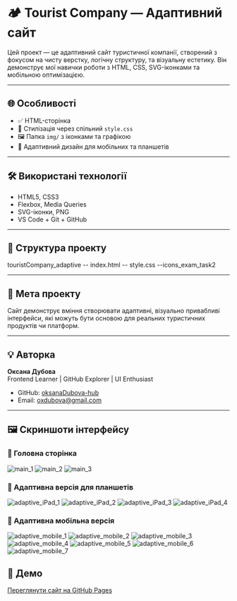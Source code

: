 # 🏕️ Tourist Company — Адаптивний сайт

Цей проект — це адаптивний сайт туристичної компанії, створений з фокусом на чисту верстку, логічну структуру, та візуальну естетику. Він демонструє мої навички роботи з HTML, CSS, SVG-іконками та мобільною оптимізацією.

---

## 🌐 Особливості

- ✅ HTML-сторінка 
- 🎨 Стилізація через спільний `style.css`
- 🖼️ Папка `img/` з іконками та графікою
- 📱 Адаптивний дизайн для мобільних та планшетів
  
---

## 🛠️ Використані технології

- HTML5, CSS3
- Flexbox, Media Queries
- SVG-іконки, PNG
- VS Code + Git + GitHub

---

## 📂 Структура проекту

touristCompany_adaptive
-- index.html
-- style.css
--icons_exam_task2

---

## 🎯 Мета проекту

Сайт демонструє вміння створювати адаптивні, візуально привабливі інтерфейси, які можуть бути основою для реальних туристичних продуктів чи платформ.

---

## 💡 Авторка

**Оксана Дубова**  
Frontend Learner | GitHub Explorer | UI Enthusiast

- GitHub: [oksanaDubova-hub](https://github.com/oksanaDubova-hub)
- Email: oxdubova@gmail.com

---
## 🖼️ Скриншоти інтерфейсу

### 📍 Головна сторінка
![main_1](screenshots/main_1.jpg)
![main_2](screenshots/main_2.jpg)
![main_3](screenshots/main_3.jpg)

### 📱 Адаптивна версія для планшетів
![adaptive_iPad_1](screenshots/adaptive_iPad_1.jpg)
![adaptive_iPad_2](screenshots/adaptive_iPad2.jpg)
![adaptive_iPad_3](screenshots/adaptive_iPad_3.jpg)
![adaptive_iPad_4](screenshots/adaptive_iPad_4.jpg)

### 📱 Адаптивна мобільна версія
![adaptive_mobile_1](screenshots/adaptive_mobile_1.jpg)
![adaptive_mobile_2](screenshots/adaptive_mobile_2.jpg)
![adaptive_mobile_3](screenshots/adaptive_mobile_3.jpg)
![adaptive_mobile_4](screenshots/adaptive_mobile_4.jpg)
![adaptive_mobile_5](screenshots/adaptive_mobile_5.jpg)
![adaptive_mobile_6](screenshots/adaptive_mobile_6.jpg)
![adaptive_mobile_7](screenshots/adaptove_mobile_7.jpg)

## 🚀 Демо

[Переглянути сайт на GitHub Pages](https://oksanaDubova-hub.github.io/touristCompany_adaptive/)



